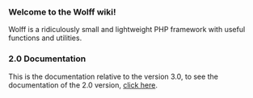
### Welcome to the Wolff wiki!

Wolff is a ridiculously small and lightweight PHP framework with useful functions and utilities.

### 2.0 Documentation

This is the documentation relative to the version 3.0, to see the documentation of the 2.0 version, [click here](https://2.docs.getwolff.com).
